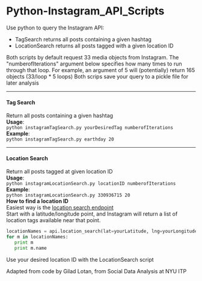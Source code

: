 Python-Instagram_API_Scripts
=============================
Use python to query the Instagram API:  
- TagSearch returns all posts containing a given hashtag  
- LocationSearch returns all posts tagged with a given location ID
   

Both scripts by default request 33 media objects from Instagram.  The "numberofIterations" argument below specifies how many times to run through that loop.  For example, an argument of 5 will (potentially) return 165 objects (33/loop * 5 loops)
Both scrips save your query to a pickle file for later analysis
***


#### Tag Search  
Return all posts containing a given hashtag  
**Usage**:  
`python instagramTagSearch.py yourDesiredTag numberofIterations`        
**Example**:  
`python instagramTagSearch.py earthday 20`  
***
#### Location Search  
Return all posts tagged at given location ID  
**Usage**:  
`python instagramLocationSearch.py locationID numberofIterations`    
**Example**:  
`python instagramLocationSearch.py 330936715 20`  
**How to find a location ID**  
Easiest way is the [location search endpoint](https://www.instagram.com/developer/endpoints/locations/#get_locations_search)  
Start with a latitude/longitude point, and Instagram will return a list of location tags available near that point.  
```python
locationNames = api.location_search(lat=yourLatitude, lng=yourLongitude)  
for m in locationNames:  
   print m  
   print m.name  
```
Use your desired location ID with the LocationSearch script  
   
   
   
   
Adapted from code by Gilad Lotan, from Social Data Analysis at NYU ITP
